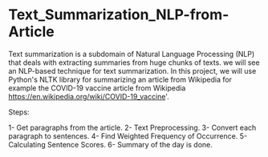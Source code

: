 # Text_Summarization_NLP-from-Article
  Text summarization is a subdomain of Natural Language Processing (NLP) that deals with extracting summaries from huge chunks of texts. we will see an NLP-based technique for text summarization. In this project, we will use Python's NLTK library for summarizing an article from Wikipedia for example the COVID-19 vaccine article from Wikipedia https://en.wikipedia.org/wiki/COVID-19_vaccine'.

Steps:

1- Get paragraphs from the article.
2- Text Preprocessing.
3- Convert each paragraph to sentences.
4- Find Weighted Frequency of Occurrence.
5- Calculating Sentence Scores.
6- Summary of the day is done.
